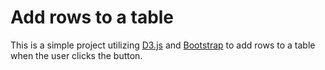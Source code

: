 # Add rows to a table
This is a simple project utilizing [D3.js](https://d3js.org/) and [Bootstrap](https://getbootstrap.com/docs/3.4/css/) to add rows to a table when the user clicks the button.
